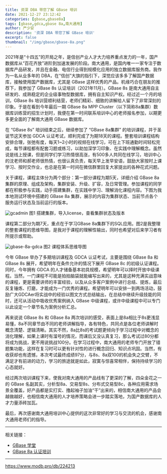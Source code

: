 ```yaml
---
title: 资深 DBA 带您了解 GBase 培训
date: 2021-12-27 23:12:42
categories: [gbase,gbase8a]
tags: [gbase,gdca,gbase 8a,南大通用]
author: 严少安
description: '资深 DBA 带您了解 GBase 培训'
excerpt: false
thumbnail: "/img/gbase/gbase-8a.png"
---
```


2021年是“十四五”的开局之年，是信创产业人才大力培养重点发力的一年，国产数据库从“百花齐放”进阶到加速发展的阶段。南大通用，是国内唯一一家专注于数据库产品研发，并且在金融、电信行业得到规模化应用的独立数据库服务商。我作为一名从业多年的 DBA，在“信创”大旗的指引下，深觉应该多多了解国产数据库，接触使用国产数据库，尤其是 GBase 这样优秀的产品。机缘巧合在朋友的推荐下，我参加了 GBase 8s 认证培训（2021年11月）。GBase 8s 是南大通用自主研发的、成熟稳定的企业级事物型数据库，拥有自主知识产权。经过近一个月的培训，GBase 8s 培训营顺利结营，老师们精彩、细致的讲解给人留下了非常深刻的印象。于是在看到今年最后一期 GBase 8a MPP Cluster（以下简称8a集群）数据库训练营的招生计划时，我便在第一时间联系培训中心的老师报名参加，以期更多更全面的了解南大通用 GBase 数据库。

在 “GBase 8s” 培训结束之后，继续参加了 “GBase 8a集群” 的培训课程，并于圣诞节这天参加 GDCA 认证考试，顺利完成了为期18天的课程。整套培训课程结构安排合理，张弛有度，每天1~2小时的视频在线学习，可在上下班通勤时间轻松完成，每节课程都有配套习题或练习，以助加深学习印象、在实践中理解概念。虽然说是线上授课，但是同学们学习热情很高涨，有500多人共同在线学习，培训中心的沈老师和郝老师很热情，也很认真负责，每天早上发早安语，鼓励大家按时上课学习、按时交作业，也总是在第一时间在微信群里回复大家提出的各种花式问题。

关于课程，课程主体分为两个部分：第一部分课程为期5天，详细介绍 GBase 8a 集群的原理、组成及架构，集群安装、升级、扩容，及日常管理。参加课程的同学都在积极参与实践，动手搭建集群，在实践中学习、理解消化课程内容。下图为我本地测试环境中搭建的 GBase 8a 集群，展示的内容为集群状态、当前节点各个服务运行状态及当前运行的版本。

![gcadmin](gcadmin.png)
图1 搭建集群，导入license，查看集群状态及版本

课程第二部分为期7天，重点在于学习GBase 8a集群下的SQL应用。图2是我整理的整套课程的思维导图，是我对于课程的理解性输出，同时也希望对后来学习者有所提示或帮助。

![gbase-8a-gdca](gbase-8a-gdca.png)
图2 课程体系思维导图

今年 GBase 举办了多期培训课程及 GDCA 认证考试，主要是围绕 GBase 8a 和 GBase 8s 展开，希望明年在条件允许的情况下展开 GBase 8c 的初级认证课程。同时，今年拥有 GDCA 的人才储备基本初具规模，希望明年可以择时开放中级课程。当然，一门课程不可能是拍拍脑袋就能编写出来的，尤其是这种充满实战意味的课程，更是需要讲师的丰富经验，以及从众多客户案例中进行总结、提炼，最后反复锤炼、打磨，才能成为一门优秀的课程。希望明年可以安排一到两场活动，鼓励广大GDCAer将实战中的经验以图文方式总结输出，在总结中继续升级技能的同时，还可从活动中吸收优秀案例纳入 GBase 中级课程，或许中级课程中可以专门以此设定一个章节名为案例分析汇总。

再来说说 GBase 8s 和 GBase 8a 两次培训的感受，表面上是8a相比于8s更浅显易懂，8a不同章节由不同的老师讲解指导，各有特色，共同点是各位老师讲解时概念清楚、逻辑清晰。其实不然，8a比8s的考试题更倾向于学习过程中对概念的消化理解，如果上课时有溜号的情况，而课后又没认真复习，那么考试过80分都将成为挑战，更不用说挑战100分。在学习过程中，南大通用的老师专门开放了错题集功能，这样在复习时可以更有针对性的进行概念回归、知识点巩固。当然，有收获却也有遗憾，本次考试最终成绩97分，与8s、8a双100的机会失之交臂，不满足才有前进的动力，学习的旅途就是如此，寂寞与惊喜常相伴，保持持续学习的心态就好。

经过两次培训课程下来，使我对南大通用的产品线有了更深的了解，四朵金花之一的 GBase 名副其实，分析型8a、交易型8s、分布式交易型8c，各种应用需求场景全覆盖，好产品都是实打实、撸起袖子加油“干”出来的，相信南大通用的产品会越做越好，也相信南大通用的人才培养策略会进一步踏实落地，为国产数据库的人才力量添砖加瓦。

最后，再次感谢南大通用培训中心提供的这次非常好的学习与交流的机会，感谢南大通用老师们的指导。

---

相关链接：

- [GBase 学堂](https://www.gbase.cn/learn/certification-system)
- [GBase 8a 认证培训](https://www.gbase.cn/learn/training-activities)

---
https://www.modb.pro/db/224213
